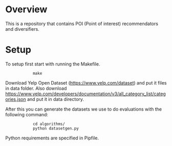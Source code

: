 # Overview

This is a repository that contains POI (Point of interest) recommendators and diversifiers.


# Setup


To setup first start with running the Makefile.

				make

Download Yelp Open Dataset (https://www.yelp.com/dataset) and put it files in data folder. Also download https://www.yelp.com/developers/documentation/v3/all_category_list/categories.json and put it in data directory.

After this you can generate the datasets we use to do evaluations with the following command:

				cd algorithms/	
				python datasetgen.py

Python requirements are specified in Pipfile.

